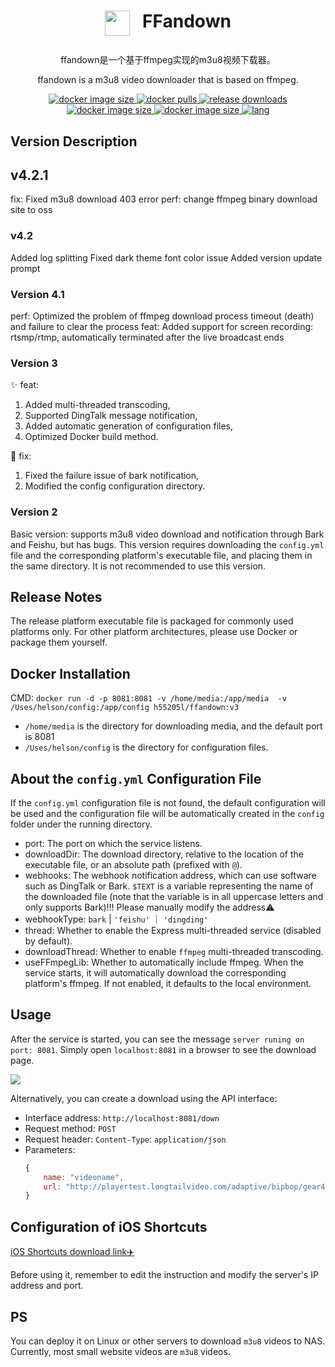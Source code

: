# <p align="center" style="display: flex;justify-content: center;"><img style="margin-right: 20px; width: 40px;" src="https://pic.kblue.site/picgo/ffandown.svg"/> FFandown</p>

<p align="center">ffandown是一个基于ffmpeg实现的m3u8视频下载器。</p>
<p align="center">ffandown is a m3u8 video downloader that is based on ffmpeg.</p>
<p align="center">
    <a href="https://hub.docker.com/r/h55205l/ffandown">
        <img alt="docker image size" src="https://img.shields.io/docker/image-size/h55205l/ffandown"/>
    </a>
    <a href="https://hub.docker.com/r/h55205l/ffandown">
        <img alt="docker pulls" src="https://img.shields.io/docker/pulls/h55205l/ffandown?style=social"/>
    </a>
    <a href="https://github.com/helson-lin/ffandown">
          <img alt="release downloads" src="https://img.shields.io/github/downloads/helson-lin/ffandown/total?color=brightgreen&label=release%20download"/>
    </a>
    <a href="https://github.com/helson-lin/ffandown">
        <img alt="docker image size" src="https://img.shields.io/badge/platform-macos%7Clinux%7Cwin-brightgreen"/>
    </a>
     <a href="https://github.com/helson-lin/ffandown">
        <img alt="docker image size" src="https://img.shields.io/github/last-commit/helson-lin/ffandown"/>
    </a>
    <a href="/README.zh-CN.md">
        <img alt="lang" src="https://img.shields.io/badge/Lang-CN-brightgreen" />
    </a>
</p>

## Version Description
 
## v4.2.1
fix: Fixed m3u8 download 403 error
perf: change ffmpeg binary download site to oss

### v4.2
Added log splitting
Fixed dark theme font color issue
Added version update prompt

### Version 4.1

perf: Optimized the problem of ffmpeg download process timeout (death) and failure to clear the process
feat: Added support for screen recording: rtsmp/rtmp, automatically terminated after the live broadcast ends

### Version 3
✨ feat:
1. Added multi-threaded transcoding,
2. Supported DingTalk message notification,
3. Added automatic generation of configuration files,
4. Optimized Docker build method.

🐞 fix:
1. Fixed the failure issue of bark notification,
2. Modified the config configuration directory.


### Version 2

Basic version: supports m3u8 video download and notification through Bark and Feishu, but has bugs. 
This version requires downloading the `config.yml` file and the corresponding platform's executable file, and placing them in the same directory. It is not recommended to use this version.

## Release Notes

The release platform executable file is packaged for commonly used platforms only. For other platform architectures, please use Docker or package them yourself.

## Docker Installation

CMD:  `docker run -d -p 8081:8081 -v /home/media:/app/media  -v /Uses/helson/config:/app/config h55205l/ffandown:v3`

- `/home/media` is the directory for downloading media, and the default port is 8081
- `/Uses/helson/config` is the directory for configuration files.

## About the `config.yml` Configuration File

If the `config.yml` configuration file is not found, the default configuration will be used and the configuration file will be automatically created in the `config` folder under the running directory.

- port: The port on which the service listens.
- downloadDir: The download directory, relative to the location of the executable file, or an absolute path (prefixed with `@`).
- webhooks: The webhook notification address, which can use software such as DingTalk or Bark. `$TEXT` is a variable representing the name of the downloaded file (note that the variable is in all uppercase letters and only supports Bark)!!! Please manually modify the address⚠️
- webhookType: `bark` | `'feishu'` ｜ `'dingding'`
- thread: Whether to enable the Express multi-threaded service (disabled by default).
- downloadThread: Whether to enable `ffmpeg` multi-threaded transcoding.
- useFFmpegLib: Whether to automatically include ffmpeg. When the service starts, it will automatically download the corresponding platform's ffmpeg. If not enabled, it defaults to the local environment.


## Usage

After the service is started, you can see the message `server runing on port: 8081`. Simply open `localhost:8081` in a browser to see the download page.

![](https://pic.kblue.site/picgo/localhost_8081_.png)


Alternatively, you can create a download using the API interface:
- Interface address: `http://localhost:8081/down`
- Request method: `POST`
- Request header: `Content-Type`: `application/json`
- Parameters: 
    ```js
    {
        name: "videoname",
        url: "http://playertest.longtailvideo.com/adaptive/bipbop/gear4/prog_index.m3u8"
    }
    ```


## Configuration of iOS Shortcuts

[iOS Shortcuts download link✈️](https://www.icloud.com/shortcuts/b185d44fb6574db29c79cb193e5bb079)

Before using it, remember to edit the instruction and modify the server's IP address and port.

## PS

You can deploy it on Linux or other servers to download `m3u8` videos to NAS. Currently, most small website videos are `m3u8` videos.